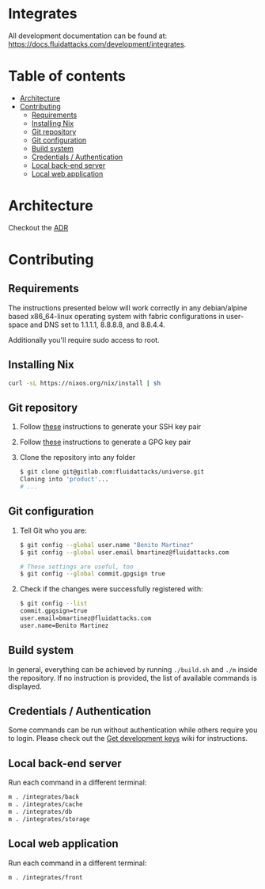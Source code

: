 <!--
SPDX-FileCopyrightText: 2022 Fluid Attacks <development@fluidattacks.com>

SPDX-License-Identifier: MPL-2.0
-->

# Integrates

All development documentation
can be found at:
<https://docs.fluidattacks.com/development/integrates>.

# Table of contents

- [Architecture](#architecture)
- [Contributing](#contributing)
  - [Requirements](#requirements)
  - [Installing Nix](#installing-nix)
  - [Git repository](#git-repository)
  - [Git configuration](#git-configuration)
  - [Build system](#build-system)
  - [Credentials / Authentication](#credentials---authentication)
  - [Local back-end server](#local-back-end-server)
  - [Local web application](#local-web-application)

<!-- http://ecotrust-canada.github.io/markdown-toc -->

# Architecture

Checkout the [ADR](./arch/README.md)

# Contributing

## Requirements

The instructions presented below will work correctly in any
debian/alpine based x86_64-linux operating system with fabric configurations
in user-space and DNS set to 1.1.1.1, 8.8.8.8, and 8.8.4.4.

Additionally you'll require sudo access to root.

## Installing Nix

```bash
curl -sL https://nixos.org/nix/install | sh
```

## Git repository

1. Follow [these](https://gitlab.com/help/ssh/README#generating-a-new-ssh-key-pair)
   instructions to generate your SSH key pair
1. Follow [these](https://docs.gitlab.com/ee/user/project/repository/gpg_signed_commits/)
   instructions to generate a GPG key pair
1. Clone the repository into any folder

   ```bash
   $ git clone git@gitlab.com:fluidattacks/universe.git
   Cloning into 'product'...
   # ...
   ```

## Git configuration

1. Tell Git who you are:

   ```bash
   $ git config --global user.name "Benito Martinez"
   $ git config --global user.email bmartinez@fluidattacks.com

   # These settings are useful, too
   $ git config --global commit.gpgsign true
   ```

2. Check if the changes were successfully registered with:

   ```bash
   $ git config --list
   commit.gpgsign=true
   user.email=bmartinez@fluidattacks.com
   user.name=Benito Martinez
   ```

## Build system

In general, everything can be achieved by running `./build.sh` and `./m`
inside the repository.
If no instruction is provided, the list of
available commands is displayed.

## Credentials / Authentication

Some commands can be run without authentication while others require you to login.
Please check out the [Get development keys](https://gitlab.com/fluidattacks/universe/-/wikis/%5BIntegrates%5D-Get-development-keys) wiki for instructions.

## Local back-end server

Run each command in a different terminal:

```bash
m . /integrates/back
m . /integrates/cache
m . /integrates/db
m . /integrates/storage
```

## Local web application

Run each command in a different terminal:

```bash
m . /integrates/front
```
